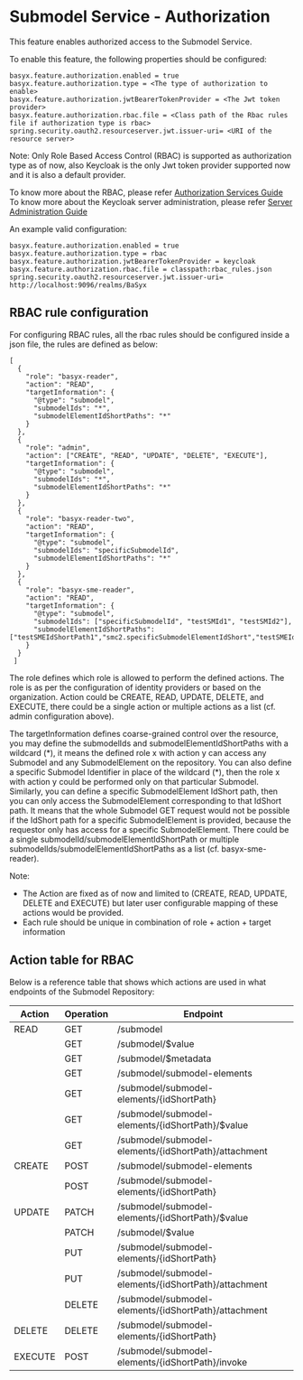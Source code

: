 # Submodel Service - Authorization
This feature enables authorized access to the Submodel Service.

To enable this feature, the following properties should be configured:

```
basyx.feature.authorization.enabled = true 
basyx.feature.authorization.type = <The type of authorization to enable>
basyx.feature.authorization.jwtBearerTokenProvider = <The Jwt token provider>
basyx.feature.authorization.rbac.file = <Class path of the Rbac rules file if authorization type is rbac>
spring.security.oauth2.resourceserver.jwt.issuer-uri= <URI of the resource server>
```

Note: Only Role Based Access Control (RBAC) is supported as authorization type as of now, also Keycloak is the only Jwt token provider supported now and it is also a default provider. 

To know more about the RBAC, please refer [Authorization Services Guide](https://www.keycloak.org/docs/latest/authorization_services/index.html)
To know more about the Keycloak server administration, please refer [Server Administration Guide](https://www.keycloak.org/docs/latest/server_admin/#keycloak-features-and-concepts)

An example valid configuration:

```
basyx.feature.authorization.enabled = true
basyx.feature.authorization.type = rbac
basyx.feature.authorization.jwtBearerTokenProvider = keycloak
basyx.feature.authorization.rbac.file = classpath:rbac_rules.json
spring.security.oauth2.resourceserver.jwt.issuer-uri= http://localhost:9096/realms/BaSyx
```

## RBAC rule configuration

For configuring RBAC rules, all the rbac rules should be configured inside a json file, the rules are defined as below:

```
[
  {
    "role": "basyx-reader",
    "action": "READ",
    "targetInformation": {
      "@type": "submodel",
      "submodelIds": "*",
      "submodelElementIdShortPaths": "*"
    }
  },
  {
    "role": "admin",
    "action": ["CREATE", "READ", "UPDATE", "DELETE", "EXECUTE"],
    "targetInformation": {
      "@type": "submodel",
      "submodelIds": "*",
      "submodelElementIdShortPaths": "*"
    }
  },
  {
    "role": "basyx-reader-two",
    "action": "READ",
    "targetInformation": {
      "@type": "submodel",
      "submodelIds": "specificSubmodelId",
      "submodelElementIdShortPaths": "*"
    }
  },
  {
    "role": "basyx-sme-reader",
    "action": "READ",
    "targetInformation": {
      "@type": "submodel",
      "submodelIds": ["specificSubmodelId", "testSMId1", "testSMId2"],
      "submodelElementIdShortPaths": ["testSMEIdShortPath1","smc2.specificSubmodelElementIdShort","testSMEIdShortPath2"]
    }
  }
 ]
```

The role defines which role is allowed to perform the defined actions. The role is as per the configuration of identity providers or based on the organization. Action could be CREATE, READ, UPDATE, DELETE, and EXECUTE, there could be a single action or multiple actions as a list (cf. admin configuration above).

The targetInformation defines coarse-grained control over the resource, you may define the submodelIds and submodelElementIdShortPaths with a wildcard (\*), it means the defined role x with action y can access any Submodel and any SubmodelElement on the repository. You can also define a specific Submodel Identifier in place of the wildcard (\*), then the role x with action y could be performed only on that particular Submodel. Similarly, you can define a specific SubmodelElement IdShort path, then you can only access the SubmodelElement corresponding to that IdShort path. It means that the whole Submodel GET request would not be possible if the IdShort path for a specific SubmodelElement is provided, because the requestor only has access for a specific SubmodelElement.
There could be a single submodelId/submodelElementIdShortPath or multiple submodelIds/submodelElementIdShortPaths as a list (cf. basyx-sme-reader).

Note: 
* The Action are fixed as of now and limited to (CREATE, READ, UPDATE, DELETE and EXECUTE) but later user configurable mapping of these actions would be provided.
* Each rule should be unique in combination of role + action + target information

## Action table for RBAC

Below is a reference table that shows which actions are used in what endpoints of the Submodel Repository:


| Action        | Operation| Endpoint       |
|---------------|----------|----------------|
| READ          | GET      | /submodel  |
|               | GET      | /submodel/$value | 
|               | GET      | /submodel/$metadata | 
|               | GET      | /submodel/submodel-elements        | 
|               | GET      | /submodel/submodel-elements/{idShortPath} | 
|               | GET      | /submodel/submodel-elements/{idShortPath}/$value | 
|               | GET      | /submodel/submodel-elements/{idShortPath}/attachment |
| CREATE        | POST     | /submodel/submodel-elements        | 
|               | POST     | /submodel/submodel-elements/{idShortPath}        | 
| UPDATE        | PATCH    | /submodel/submodel-elements/{idShortPath}/$value |
|               | PATCH    | /submodel/$value |
|               | PUT      | /submodel/submodel-elements/{idShortPath} |
|               | PUT      | /submodel/submodel-elements/{idShortPath}/attachment |
|               | DELETE   | /submodel/submodel-elements/{idShortPath}/attachment |
| DELETE        | DELETE   | /submodel/submodel-elements/{idShortPath} |
| EXECUTE       | POST     | /submodel/submodel-elements/{idShortPath}/invoke |




